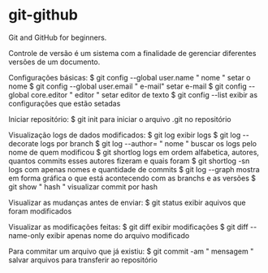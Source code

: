 # git-github

Git and GitHub for beginners.

Controle de versão é um sistema com a finalidade de gerenciar diferentes versões de um documento.

Configurações básicas:
$ git config --global user.name " nome "  setar o nome
$ git config --global user.email " e-mail"  setar e-mail
$ git config --global core.editor " editor " setar editor de texto
$ git config --list  exibir as configurações que estão setadas

Iniciar repositório:
$ git init  para iniciar o arquivo .git no repositório

Visualização logs de dados modificados:
$ git log  exibir logs
$ git log --decorate logs por branch
$ git log --author= " nome "  buscar os logs pelo nome de quem modificou
$ git shortlog  logs em ordem alfabetica, autores, quantos commits esses autores fizeram e quais foram
$ git shortlog -sn  logs com apenas nomes e quantidade de commits
$ git log --graph  mostra em forma gráfica o que está acontecendo com as branchs e as versões
$ git show " hash "  visualizar commit por hash

Visualizar as mudanças antes de enviar:
$ git status  exibir aquivos que foram modificados

Visualizar as modificações feitas:
$ git diff  exibir modificações
$ git diff --name-only  exibir apenas nome do arquivo modificado

Para commitar um arquivo que já existiu:
$ git commit -am " mensagem "  salvar arquivos para transferir ao repositório

